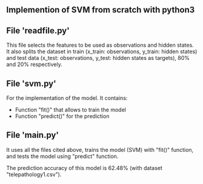 Implemention of SVM from scratch with python3
----------------------------------------------

File 'readfile.py'
-------------------
This file selects the features to be used as observations and hidden states. It also splits the dataset in train (x_train: observations, y_train: hidden states) and test data (x_test: observations, y_test: hidden states as targets), 80% and 20% respectively.

File 'svm.py'
--------------
For the implementation of the model. It contains:
- Function "fit()" that allows to train the model
- Function "predict()" for the prediction

File 'main.py'
---------------
It uses all the files cited above, trains the model (SVM) with "fit()" function, and tests the model using "predict" function.

The prediction accuracy of this model is 62.48% (with dataset "telepathology1.csv").

